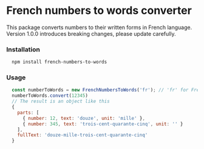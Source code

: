 # French numbers to words converter

This package converts numbers to their written forms in French language. Version 1.0.0 introduces breaking changes, please update carefully.

### Installation

```bash
  npm install french-numbers-to-words
```

### Usage

```javascript
  const numberToWords = new FrenchNumbersToWords('fr'); // 'fr' for French or 'be' for Belgian French
  numberToWords.convert(12345)
  // The result is an object like this
  {
    parts: [
      { number: 12, text: 'douze', unit: 'mille' },
      { number: 345, text: 'trois-cent-quarante-cinq', unit: '' }
    ],
    fullText: 'douze-mille-trois-cent-quarante-cinq'
  }
```
